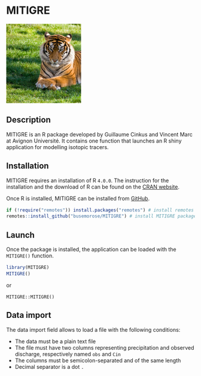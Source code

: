 # MITIGRE

<img src="img/mitigre.jpg" width="200" />

## Description

MITIGRE is an R package developed by Guillaume Cinkus and Vincent Marc at Avignon Université. It contains one function that launches an R shiny application for modelling isotopic tracers.

## Installation

MITIGRE requires an installation of R `4.0.0`. The instruction for the installation and the download of R can be found on the [CRAN website](https://cran.r-project.org/).

Once R is installed, MITIGRE can be installed from [GitHub](https://github.com/busemorose/MITIGRE).

``` r
if (!require("remotes")) install.packages("remotes") # install remotes package if needed
remotes::install_github("busemorose/MITIGRE") # install MITIGRE package
```
## Launch

Once the package is installed, the application can be loaded with the `MITIGRE()` function.

``` r
library(MITIGRE)
MITIGRE()
```

or

```
MITIGRE::MITIGRE()
```

## Data import

The data import field allows to load a file with the following conditions:

-   The data must be a plain text file
-   The file must have two columns representing precipitation and observed discharge, respectively named `obs` and `Cin`
-   The columns must be semicolon-separated and of the same length
-   Decimal separator is a dot `.`
